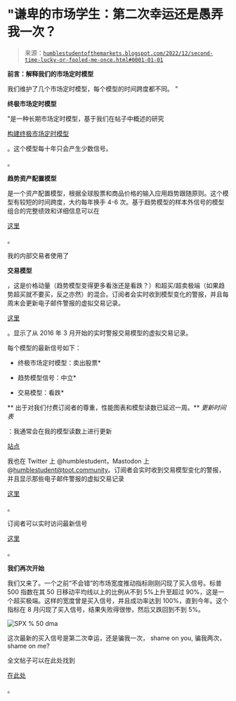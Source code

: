 <!--yml

类别：未分类

日期：2024-05-18 01:35:52

-->

# "谦卑的市场学生：第二次幸运还是愚弄我一次？

> 来源：[`humblestudentofthemarkets.blogspot.com/2022/12/second-time-lucky-or-fooled-me-once.html#0001-01-01`](https://humblestudentofthemarkets.blogspot.com/2022/12/second-time-lucky-or-fooled-me-once.html#0001-01-01)

**前言：解释我们的市场定时模型**

我们维护了几个市场定时模型，每个模型的时间跨度都不同。 "

**终极市场定时模型**

"是一种长期市场定时模型，基于我们在帖子中概述的研究

[构建终极市场定时模型](https://humblestudentofthemarkets.com/2016/01/26/building-the-ultimate-market-timing-model/)

。这个模型每十年只会产生少数信号。

。

**趋势资产配置模型**

是一个资产配置模型，根据全球股票和商品价格的输入应用趋势跟随原则。这个模型有较短的时间跨度，大约每年换手 4-6 次。基于趋势模型的样本外信号的模型组合的完整绩效和详细信息可以在

[这里](https://humblestudentofthemarkets.com/trend-model-report-card/)

。

我的内部交易者使用了

**交易模型**

，这是价格动量（趋势模型变得更多看涨还是看跌？）和超买/超卖极端（如果趋势超买就不要买，反之亦然）的混合。订阅者会实时收到模型变化的警报，并且每周末会更新电子邮件警报的虚拟交易记录。

[这里](https://humblestudentofthemarkets.com/trading-track-record/)

。显示了从 2016 年 3 月开始的实时警报交易模型的虚拟交易记录。

每个模型的最新信号如下：

+   终极市场定时模型：卖出股票*

+   趋势模型信号：中立*

+   交易模型：看跌*

** 出于对我们付费订阅者的尊重，性能图表和模型读数已延迟一周。** *更新时间表*

：我通常会在我的模型读数上进行更新

[站点](https://humblestudentofthemarkets.com/)

我也在 Twitter 上 @humblestudent，Mastodon 上 @humblestudent@toot.community。订阅者会实时收到交易模型变化的警报，并且显示那些电子邮件警报的虚拟交易记录

[这里](https://humblestudentofthemarkets.com/trading-track-record/)

。

订阅者可以实时访问最新信号

[这里](https://humblestudentofthemarkets.com/my-inner-trader/)

。

**我们再次开始**

我们又来了。一个之前“不会错”的市场宽度推动指标刚刚闪现了买入信号。标普 500 指数在其 50 日移动平均线以上的比例从不到 5%上升至超过 90%，这是一个超买极端。这样的宽度曾是买入信号，并且成功率达到 100%，直到今年。这个指标在 8 月闪现了买入信号，结果失败得很惨，然后又跌回到不到 5%。

![SPX % 50 dma](https://blogger.googleusercontent.com/img/b/R29vZ2xl/AVvXsEjorvM0hblG_K1XXLfrlrOGm45urkdPhZ_iwoTW7w1oTHm_Fqlt4d4EfPHXA7cJ8VeSTgnnScJGenlr-lG6r5YnmnzYUmdENrs0d4NUFrjfS5Woftt2ujeRT-Pgei3dcOm9jwIJqmyCWShyVfly9ZqZBCZ512Uvh35pVg8wTJFei0Z7fkzaxLtoPT5OpQ/s700/SPX%20%2550%20dma.png)

这次最新的买入信号是第二次幸运，还是骗我一次， shame on you, 骗我两次，shame on me?

全文帖子可以在此处找到

[在此处](https://humblestudentofthemarkets.com/2022/12/04/second-time-lucky-or-fooled-me-once/)

。
